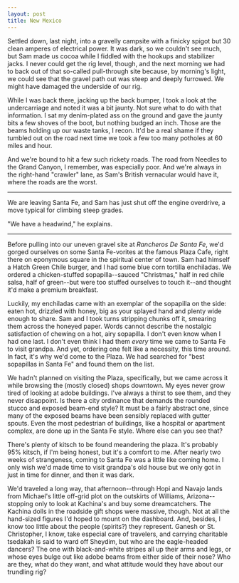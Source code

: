 ```yaml
---
layout: post
title: New Mexico
---
```


Settled down, last night, into a gravelly campsite with a finicky spigot but 30 clean amperes of electrical power. It was dark, so we couldn't see much, but Sam made us cocoa while I fiddled with the hookups and stabilizer jacks. I never could get the rig level, though, and the next morning we had to back out of that so-called pull-through site because, by morning's light, we could see that the gravel path out was steep and deeply furrowed. We might have damaged the underside of our rig.

While I was back there, jacking up the back bumper, I took a look at the undercarriage and noted it was a bit jaunty. Not sure what to do with that information. I sat my denim-plated ass on the ground and gave the jaunty bits a few shoves of the boot, but nothing budged an inch. Those are the beams holding up our waste tanks, I recon. It'd be a real shame if they tumbled out on the road next time we took a few too many potholes at 60 miles and hour.

And we're bound to hit a few such rickety roads. The road from Needles to the Grand Canyon, I remember, was especially poor. And we're always in the right-hand "crawler" lane, as Sam's British vernacular would have it, where the roads are the worst.

---
We are leaving Santa Fe, and Sam has just shut off the engine overdrive, a move typical for climbing steep grades.

"We have a headwind," he explains.

---

Before pulling into our uneven gravel site at *Rancheros De Santa Fe*, we'd gorged ourselves on some Santa Fe-vorites at the famous Plaza Cafe, right there on eponymous square in the spiritual center of town. Sam had himself a Hatch Green Chile burger, and I had some blue corn tortilla enchiladas. We ordered a chicken-stuffed sopapilla--sauced "Christmas," half in red chile salsa, half of green--but were too stuffed ourselves to touch it--and thought it'd make a premium breakfast.

Luckily, my enchiladas came with an exemplar of the sopapilla on the side: eaten hot, drizzled with honey, big as your splayed hand and plenty wide enough to share. Sam and I took turns stripping chunks off it, smearing them across the honeyed paper. Words cannot describe the nostalgic satisfaction of chewing on a hot, airy sopapilla. I don't even know when I had one last. I don't even think I had them *every* time we came to Santa Fe to visit grandpa. And yet, ordering one felt like a necessity, this time around. In fact, it's why we'd come to the Plaza. We had searched for "best sopapillas in Santa Fe" and found them on the list.

We hadn't planned on visiting the Plaza, specifically, but we came across it while browsing the (mostly closed) shops downtown. My eyes never grow tired of looking at adobe buildings. I've always a thirst to see them, and they never disappoint. Is there a city ordinance that demands the rounded stucco and exposed beam-end style? It must be a fairly abstract one, since many of the exposed beams have been sensibly replaced with gutter spouts. Even the most pedestrian of buildings, like a hospital or apartment complex, are done up in the Santa Fe style. Where else can you see that?

There's plenty of kitsch to be found meandering the plaza. It's probably 95% kitsch, if I'm being honest, but it's a comfort to me. After nearly two weeks of strangeness, coming to Santa Fe was a little like coming home. I only wish we'd made time to visit grandpa's old house but we only got in just in time for dinner, and then it was dark.

We'd traveled a long way, that afternoon--through Hopi and Navajo lands from Michael's little off-grid plot on the outskirts of Williams, Arizona--stopping only to look at Kachina's and buy some dreamcatchers. The Kachina dolls in the roadside gift shops were massive, though. Not at all the hand-sized figures I'd hoped to mount on the dashboard. And, besides, I know too little about the people (spirits?) they represent. Ganesh or St. Christopher, I know, take especial care of travelers, and carrying charitable tsedakah is said to ward off Sheydim, but who are the eagle-headed dancers? The one with black-and-white stripes all up their arms and legs, or whose eyes bulge out like adobe beams from either side of their nose? Who are they, what do they want, and what attitude would they have about our trundling rig?
